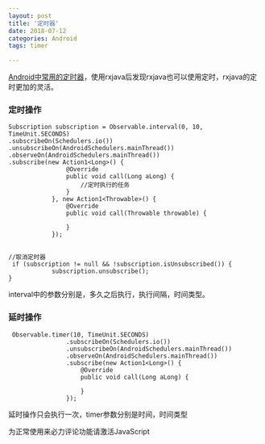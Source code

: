 ```yaml
---
layout: post
title: '定时器'
date: 2018-07-12
categories: Android
tags: timer

---
```


[Android中常用的定时器](https://blog.csdn.net/qq_32938483/article/details/78211429)，使用rxjava后发现rxjava也可以使用定时，rxjava的定时更加的灵活。

### 定时操作

```android
Subscription subscription = Observable.interval(0, 10, TimeUnit.SECONDS)
.subscribeOn(Schedulers.io())
.unsubscribeOn(AndroidSchedulers.mainThread())
.observeOn(AndroidSchedulers.mainThread())
.subscribe(new Action1<Long>() {
                @Override
                public void call(Long aLong) {
					//定时执行的任务        
                }
            }, new Action1<Throwable>() {
                @Override
                public void call(Throwable throwable) {

                }
            });


//取消定时器
 if (subscription != null && !subscription.isUnsubscribed()) {
            subscription.unsubscribe();
}

```
interval中的参数分别是，多久之后执行，执行间隔，时间类型。


### 延时操作

```android
 Observable.timer(10, TimeUnit.SECONDS)
                .subscribeOn(Schedulers.io())
                .unsubscribeOn(AndroidSchedulers.mainThread())
                .observeOn(AndroidSchedulers.mainThread())
                .subscribe(new Action1<Long>() {
                    @Override
                    public void call(Long aLong) {
                       
                    }
                });
```
延时操作只会执行一次，timer参数分别是时间，时间类型


<!-- 来必力City版安装代码 -->
<div id="lv-container" data-id="city" data-uid="MTAyMC8zMjU2Ny85MTI4">
<script type="text/javascript">
   (function(d, s) {
   var j, e = d.getElementsByTagName(s)[0];

   if (typeof LivereTower === 'function') { return; }

   j = d.createElement(s);
   j.src = 'https://cdn-city.livere.com/js/embed.dist.js';
   j.async = true;

   e.parentNode.insertBefore(j, e);
   })(document, 'script');
</script>
<noscript> 为正常使用来必力评论功能请激活JavaScript</noscript>
</div>


<!-- City版安装代码已完成 -->